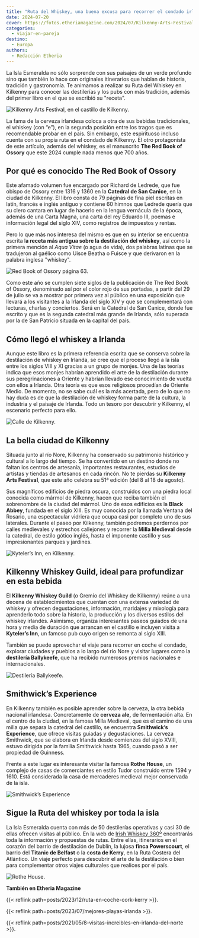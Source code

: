 ```yaml
---
title: "Ruta del Whiskey, una buena excusa para recorrer el condado irlandés de  Kilkenny"
date: 2024-07-20
cover: https://fotos.etheriamagazine.com/2024/07/Kilkenny-Arts-Festival.jpg
categories: 
  - viajar-en-pareja
destino: 
  - Europa
authors: 
  - Redacción Etheria
---
```


La Isla Esmeralda no sólo sorprende con sus paisajes de un verde profundo sino que 
también lo hace con originales itinerarios que hablan de historia, tradición y 
gastronomía. Te animamos a realizar su Ruta del Whiskey en Kilkenny para conocer las 
destilerías y los pubs con más tradición, además del primer libro en el que se escribió 
su "receta". 

![Kilkenny Arts Festival, en el castillo de Kilkenny.](https://fotos.etheriamagazine.com/2024/07/Kilkenny-Arts-Festival.jpg "Kilkenny Arts Festival, en el castillo de Kilkenny. © Dylan Vaughan Photog.")

La fama de la cerveza irlandesa coloca a otra de sus bebidas tradicionales, el whiskey 
(con “e”), en la segunda posición entre los tragos que es recomendable probar en el 
país. Sin embargo, este espirituoso incluso cuenta con su propia ruta en el condado de 
Kilkenny. El otro protagonista de este artículo, además del whiskey, es el manuscrito 
**The Red Book of Ossory** que este 2024 cumple nada menos que 700 años. 

## Por qué es conocido The Red Book of Ossory

Este afamado volumen fue encargado por Richard de Ledrede, que fue obispo de Ossory 
entre 1316 y 1360 en la **Catedral de San Canice**, en la ciudad de Kilkenny. El libro 
consta de 79 páginas de fina piel escritas en latín, francés e inglés antiguo y contiene 
60 himnos que Ledrede quería que su clero cantara en lugar de hacerlo en la lengua 
vernácula de la época, además de una Carta Magna, una carta del rey Eduardo III, poemas 
e información legal del siglo XIV, como registros de impuestos y rentas. 

Pero lo que más nos interesa del mismo es que en su interior se encuentra escrita l**a 
receta más antigua sobre la destilación del whiskey**, así como la primera mención al 
_Aqua Vitae_ (o agua de vida), dos palabras latinas que se tradujeron al gaélico como 
Uisce Beatha o Fuisce y que derivaron en la palabra inglesa "whiskey". 

![Red Book of Ossory página 63.](https://fotos.etheriamagazine.com/2024/07/Red-Book-of-Ossory.jpg "Red Book of Ossory, folio 63. © RCB Library")

Como este año se cumplen siete siglos de la publicación de The Red Book of Ossory, 
denominado así por el color rojo de sus portadas, a partir del 29 de julio se va a 
mostrar por primera vez al público en una exposición que llevará a los visitantes a la 
Irlanda del siglo XIV y que se complementará con lecturas, charlas y conciertos. Será en 
la Catedral de San Canice, donde fue escrito y que es la segunda catedral más grande de 
Irlanda, sólo superada por la de San Patricio situada en la capital del país. 

## Cómo llegó el whiskey a Irlanda

Aunque este libro es la primera referencia escrita que se conserva sobre la destilación 
de whiskey en Irlanda, se cree que el proceso llegó a la isla entre los siglos VIII y XI 
gracias a un grupo de monjes. Una de las teorías indica que esos monjes habrían 
aprendido el arte de la destilación durante sus peregrinaciones a Oriente y habrían 
llevado ese conocimiento de vuelta con ellos a Irlanda. Otra teoría es que esos 
religiosos procedían de Oriente Medio. De momento, no se sabe cuál es la más acertada, 
pero de lo que no hay duda es de que la destilación de whiskey forma parte de la 
cultura, la industria y el paisaje de Irlanda. Todo un tesoro por descubrir y Kilkenny, 
el escenario perfecto para ello. 

![Calle de Kilkenny.](https://fotos.etheriamagazine.com/2024/07/Kilkenny-calle.jpg "Calle de Kilkenny.")

## La bella ciudad de Kilkenny

Situada junto al río Nore, Kilkenny ha conservado su patrimonio histórico y cultural a 
lo largo del tiempo. Se ha convertido en un destino donde no faltan los centros de 
artesanía, importantes restaurantes, estudios de artistas y tiendas de artesanos en cada 
rincón. No te pierdas su **Kilkenny Arts Festival**, que este año celebra su 51ª edición 
(del 8 al 18 de agosto). 

Sus magníficos edificios de piedra oscura, construidos con una piedra local conocida 
como mármol de Kilkenny, hacen que reciba también el sobrenombre de la ciudad del 
mármol. Uno de esos edificios es la **Black Abbey**, fundada en el siglo XIII. Es muy 
conocida por la llamada Ventana del Rosario, una espectacular vidriera que ocupa casi 
por completo uno de sus laterales. Durante el paseo por Kilkenny, también podremos 
perdernos por calles medievales y estrechos callejones y recorrer la **Milla Medieval** 
desde la catedral, de estilo gótico inglés, hasta el imponente castillo y sus 
impresionantes parques y jardines. 

![Kyteler’s Inn, en Kilkenny.](https://fotos.etheriamagazine.com/2024/07/pub-kyteler.jpg "Pub Kyteler’s Inn, en Kilkenny.")

## Kilkenny Whiskey Guild, ideal para profundizar en esta bebida

El **Kilkenny Whiskey Guild** (o Gremio del Whiskey de Kilkenny) reúne a una decena de 
establecimientos que cuentan con una extensa variedad de whiskey y ofrecen 
degustaciones, información, maridajes y mixología para aprenderlo todo sobre la 
historia, la producción y los diversos estilos del whiskey irlandés. Asimismo, organiza 
interesantes paseos guiados de una hora y media de duración que arrancan en el castillo 
e incluyen visita a **Kyteler’s Inn**, un famoso pub cuyo origen se remonta al siglo 
XIII. 

También se puede aprovechar el viaje para recorrer en coche el condado, explorar 
ciudades y pueblos a lo largo del río Nore y visitar lugares como la **destilería 
Ballykeefe**, que ha recibido numerosos premios nacionales e internacionales. 

![Destilería Ballykeefe.](https://fotos.etheriamagazine.com/2024/07/Ballykeefe-Distillery.jpg "Destilería Ballykeefe.")

## Smithwick’s Experience

En Kilkenny también es posible aprender sobre la cerveza, la otra bebida nacional 
irlandesa. Concretamente de **cerveza ale,** de fermentación alta. En el centro de la 
ciudad, en la famosa Milla Medieval, que es el camino de una milla que separa la 
catedral del castillo, se encuentra **Smithwick’s Experience**, que ofrece visitas 
guiadas y degustaciones. La cerveza Smithwick, que se elabora en Irlanda desde comienzos 
del siglo XVIII, estuvo dirigida por la familia Smithwick hasta 1965, cuando pasó a ser 
propiedad de Guinness. 

Frente a este lugar es interesante visitar la famosa **Rothe House**, un complejo de 
casas de comerciantes en estilo Tudor construido entre 1594 y 1610. Está considerada la 
casa de mercaderes medieval mejor conservada de la isla. 

![Smithwick’s Experience](https://fotos.etheriamagazine.com/2024/07/Smithwick-Experience.jpg "Smithwick’s Experience.")

## Sigue la Ruta del whiskey por toda la isla

La Isla Esmeralda cuenta con más de 50 destilerías operativas y casi 30 de ellas ofrecen 
visitas al público. En la web de [Irish Whiskey 360º](https://irishwhiskey360.com/) 
encontrarás toda la información y propuestas de rutas. Entre ellas, itinerarios en el 
corazón del barrio de destilación de Dublín, la lujosa **finca Powerscourt**, el barrio 
del **Titanic de Belfast** o la c**osta de Kerry**, en la Ruta Costera del Atlántico. Un 
viaje perfecto para descubrir el arte de la destilación o bien para complementar otros 
viajes culturales que realices por el país. 

![Rothe House.](https://fotos.etheriamagazine.com/2024/07/Rothe-House.jpg "Rothe House.")

**También en Etheria Magazine** 

{{< reflink path=posts/2023/12/ruta-en-coche-cork-kerry >}}. 

{{< reflink path=posts/2023/07/mejores-playas-irlanda >}}. 

{{< reflink path=posts/2021/05/8-visitas-increibles-en-irlanda-del-norte >}}.
